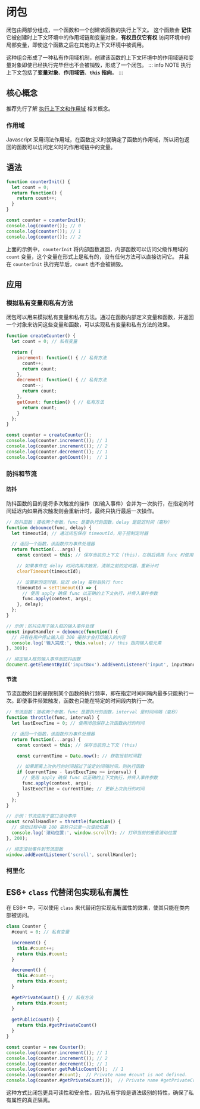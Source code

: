 # 闭包
闭包由两部分组成，一个函数和一个创建该函数的执行上下文。
这个函数会 **记住** 它被创建时上下文环境中的作用域链和变量对象，**有权且仅它有权** 访问环境中的局部变量，即使这个函数之后在其他的上下文环境中被调用。

这种组合形成了一种私有作用域机制，创建该函数的上下文环境中的作用域链和变量对象即使已经执行完毕但也不会被销毁，形成了一个闭包。
::: info NOTE
执行上下文包括了**变量对象**、**作用域链**、**`this` 指向**。
:::

## 核心概念
推荐先行了解 [执行上下文和作用域](./jsExecutionFlow) 相关概念。

### 作用域
Javascript 采用词法作用域，在函数定义时就确定了函数的作用域，所以闭包返回的函数可以访问定义时的作用域链中的变量。

## 语法
```js
function counterInit() {
  let count = 0;
  return function() {
    return count++;
  }
}

const counter = counterInit();
console.log(counter()); // 0
console.log(counter()); // 1
console.log(counter()); // 2
```
上面的示例中，`counterInit` 将内部函数返回，内部函数可以访问父级作用域的 `count` 变量，这个变量在形式上是私有的，没有任何方法可以直接访问它。
并且在 `counterInit` 执行完毕后，`count` 也不会被销毁。

## 应用
### 模拟私有变量和私有方法

闭包可以用来模拟私有变量和私有方法。通过在函数内部定义变量和函数，并返回一个对象来访问这些变量和函数，可以实现私有变量和私有方法的效果。
```js
function createCounter() {
  let count = 0; // 私有变量

  return {
    increment: function() { // 私有方法
      count++;
      return count;
    },
    decrement: function() { // 私有方法
      count--;
      return count;
    },
    getCount: function() { // 私有方法
      return count;
    }
  };
}

const counter = createCounter();
console.log(counter.increment()); // 1
console.log(counter.increment()); // 2
console.log(counter.decrement()); // 1
console.log(counter.getCount());  // 1
```

### 防抖和节流
#### 防抖
防抖函数的目的是将多次触发的操作（如输入事件）合并为一次执行，在指定的时间延迟内如果再次触发则会重新计时，最终只执行最后一次操作。
```js
// 防抖函数：接收两个参数，func 是要执行的函数，delay 是延迟时间（毫秒）
function debounce(func, delay) {
  let timeoutId; // 通过闭包保存 timeoutId，用于控制定时器

  // 返回一个函数，该函数作为事件处理器
  return function(...args) {
    const context = this; // 保存当前的上下文 (this)，在稍后调用 func 时使用

    // 如果事件在 delay 时间内再次触发，清除之前的定时器，重新计时
    clearTimeout(timeoutId);

    // 设置新的定时器，延迟 delay 毫秒后执行 func
    timeoutId = setTimeout(() => {
      // 使用 apply 确保 func 以正确的上下文执行，并传入事件参数
      func.apply(context, args);
    }, delay);
  };
}

// 示例：防抖应用于输入框的输入事件处理
const inputHandler = debounce(function() {
  // 只有在用户停止输入后 300 毫秒才会打印输入的内容
  console.log('输入完成:', this.value); // this 指向输入框元素
}, 300);

// 绑定输入框的输入事件到防抖函数
document.getElementById('inputBox').addEventListener('input', inputHandler);
```

#### 节流
节流函数的目的是限制某个函数的执行频率，即在指定时间间隔内最多只能执行一次。即使事件频繁触发，函数也只能在特定的时间段内执行一次。
```js
// 节流函数：接收两个参数，func 是要执行的函数，interval 是时间间隔（毫秒）
function throttle(func, interval) {
  let lastExecTime = 0; // 使用闭包保存上次函数执行的时间

  // 返回一个函数，该函数作为事件处理器
  return function(...args) {
    const context = this; // 保存当前的上下文 (this)

    const currentTime = Date.now(); // 获取当前时间戳

    // 如果距离上次执行的时间超过了设定的间隔时间，则执行函数
    if (currentTime - lastExecTime >= interval) {
      // 使用 apply 确保 func 以正确的上下文执行，并传入事件参数
      func.apply(context, args);
      lastExecTime = currentTime; // 更新上次执行的时间
    }
  };
}

// 示例：节流应用于窗口滚动事件
const scrollHandler = throttle(function() {
  // 滚动过程中每 200 毫秒只记录一次滚动位置
  console.log('滚动位置:', window.scrollY); // 打印当前的垂直滚动位置
}, 200);

// 绑定滚动事件到节流函数
window.addEventListener('scroll', scrollHandler);
```

### 柯里化

## ES6+ `class` 代替闭包实现私有属性
在 ES6+ 中，可以使用 `class` 来代替闭包实现私有属性的效果，使其只能在类内部被访问。
```js
class Counter {
  #count = 0; // 私有变量

  increment() {
    this.#count++;
    return this.#count;
  }

  decrement() {
    this.#count--;
    return this.#count;
  }

  #getPrivateCount() { // 私有方法
    return this.#count;
  }
  
  getPublicCount() {
    return this.#getPrivateCount()
  }
}

const counter = new Counter();
console.log(counter.increment()); // 1
console.log(counter.increment()); // 2
console.log(counter.decrement()); // 1
console.log(counter.getPublicCount());  // 1
console.log(counter.#count);  // Private name #count is not defined.
console.log(counter.#getPrivateCount());  // Private name #getPrivateCount is not defined.
```
这种方式比闭包更具可读性和安全性，因为私有字段是语法级别的特性，确保了私有属性的真正隔离。
